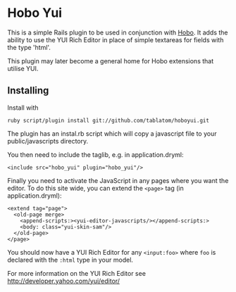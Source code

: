 # Hobo Yui

This is a simple Rails plugin to be used in conjunction with [Hobo](http://hobocentral.net). It adds the ability to use the YUI Rich Editor in place of simple textareas for fields with the type 'html'.

This plugin may later become a general home for Hobo extensions that utilise YUI.

## Installing

Install with

    ruby script/plugin install git://github.com/tablatom/hoboyui.git
    
The plugin has an instal.rb script which will copy a javascript file to your public/javascripts directory.

You then need to include the taglib, e.g. in application.dryml:

    <include src="hobo_yui" plugin="hobo_yui"/>

Finally you need to activate the JavaScript in any pages where you want the editor. To do this site wide, you can extend the `<page>` tag (in application.dryml):
    
    <extend tag="page">
      <old-page merge>
        <append-scripts:><yui-editor-javascripts/></append-scripts:>
        <body: class="yui-skin-sam"/>
      </old-page>
    </page>
    
You should now have a YUI Rich Editor for any `<input:foo>` where `foo` is declared with the `:html` type in your model.

For more information on the YUI Rich Editor see http://developer.yahoo.com/yui/editor/

